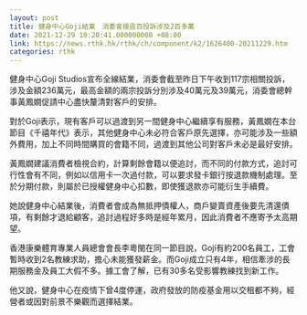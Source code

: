 ```yaml
---
layout: post
title: 健身中心Goji結業　消委會接逾百投訴涉及2百多萬
date: 2021-12-29 10:20:41.000000000 +08:00
link: https://news.rthk.hk/rthk/ch/component/k2/1626400-20211229.htm
categories: rthk
---
```


健身中心Goji Studios宣布全線結業，消委會截至昨日下午收到117宗相關投訴，涉及金額236萬元，最高金額的兩宗投訴分別涉及40萬元及39萬元，消委會總幹事黃鳳嫺促請中心盡快釐清對客戶的安排。

對於Goji表示，現有客戶可以過渡到另一間健身中心繼續享有服務，黃鳳嫺在本台節目《千禧年代》表示，其他健身中心未必符合客戶原先選擇，亦可能涉及一些額外費用，加上不同時間購買的會籍不同，過渡到其他公司對客戶未必是最好安排。

黃鳳嫺建議消費者檢視合約，計算剩餘會籍以便追討，而不同的付款方式，追討可行性會有不同，例如以信用卡一次過付款，可以要求發卡銀行按退款機制處理。至於分期付款，則屬於已授權健身中心扣數，即使獲退款亦可能衍生手續費。

她說健身中心結業後，消費者會成為無抵押債權人，商戶變賣資產後要先清還債項，有剩餘才退給顧客，追討過程好多時是經年累月，因此消費者不應寄予太高期望。

香港康樂體育專業人員總會會長李粵閩在同一節目說，Goji有約200名員工，工會暫時收到2名教練求助，擔心未能獲發薪金。而Goji成立只有4年，相信牽涉的長期服務金及員工大假不多。據工會了解，已有30多名受影響教練找到新工作。

他又說，健身中心在疫情下曾4度停運，政府發放的防疫基金用以交租都不夠，經營者或因對前景不樂觀而選擇結業。

